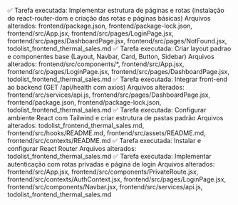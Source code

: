 ✅ Tarefa executada: Implementar estrutura de páginas e rotas (instalação do react-router-dom e criação das rotas e páginas básicas)
Arquivos alterados: frontend/package.json, frontend/package-lock.json, frontend/src/App.jsx, frontend/src/pages/LoginPage.jsx, frontend/src/pages/DashboardPage.jsx, frontend/src/pages/NotFound.jsx, todolist_frontend_thermal_sales.md
✅ Tarefa executada: Criar layout padrao e componentes base (Layout, Navbar, Card, Button, Sidebar)
Arquivos alterados: frontend/src/components/*, frontend/src/App.jsx, frontend/src/pages/LoginPage.jsx, frontend/src/pages/DashboardPage.jsx, todolist_frontend_thermal_sales.md
✅ Tarefa executada: Integrar front-end ao backend (GET /api/health com axios)
Arquivos alterados: frontend/src/services/api.js, frontend/src/pages/DashboardPage.jsx, frontend/package.json, frontend/package-lock.json, todolist_frontend_thermal_sales.md
✅ Tarefa executada: Configurar ambiente React com Tailwind e criar estrutura de pastas padrão
Arquivos alterados: todolist_frontend_thermal_sales.md, frontend/src/hooks/README.md, frontend/src/assets/README.md, frontend/src/contexts/README.md
✅ Tarefa executada: Instalar e configurar React Router
Arquivos alterados: todolist_frontend_thermal_sales.md
✅ Tarefa executada: Implementar autenticação com rotas privadas e página de login
Arquivos alterados: frontend/src/App.jsx, frontend/src/components/PrivateRoute.jsx, frontend/src/contexts/AuthContext.jsx, frontend/src/pages/LoginPage.jsx, frontend/src/components/Navbar.jsx, frontend/src/services/api.js, todolist_frontend_thermal_sales.md
